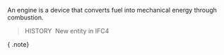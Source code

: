﻿An engine is a device that converts fuel into mechanical energy through combustion.

> HISTORY&nbsp; New entity in IFC4

{ .note}
>
